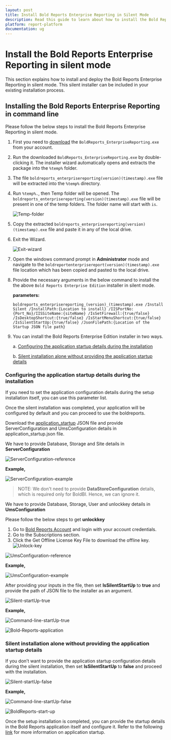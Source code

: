 ```yaml
---
layout: post
title: Install Bold Reports Enterprise Reporting in Silent Mode
description: Read this guide to learn about how to install the Bold Reports Enterprise Reporting using silent mode.
platform: report-platform
documentation: ug
---
```


# Install the Bold Reports Enterprise Reporting in silent mode

This section explains how to install and deploy the Bold Reports Enterprise Reporting in silent mode. This silent installer can be included in your existing installation process.

## Installing the Bold Reports Enterprise Reporting in command line

Please follow the below steps to install the Bold Reports Enterprise Reporting in silent mode.

1. First you need to [download](https://help.boldreports.com/enterprise-reporting/administrator-guide/getting-started/#registration--download) the `BoldReports_EnterpriseReporting.exe` from your account.

2. Run the downloaded `BoldReports_EnterpriseReporting.exe` by double-clicking it. The installer wizard automatically opens and extracts the package into the `%temp%` folder.

3. The file `boldreports_enterprisereporting(version)(timestamp).exe` file will be extracted into the `%temp%` directory.

4. Run `%temp%.`, then Temp folder will be opened. The `boldreports_enterprisereporting(version)(timestamp).exe` file will be present in one of the temp folders. The folder name will start with `is`.

    ![Temp-folder](/static/assets/on-premise/images/installation/silent-installation/temp-folder.png)

5. Copy the extracted `boldreports_enterprisereporting(version)(timestamp).exe` file and paste it in any of the local drive.

6. Exit the Wizard.

    ![Exit-wizard](/static/assets/on-premise/images/installation/silent-installation/exit-wizard.png)

7. Open the windows command prompt in **Administrator** mode and navigate to the `boldreportenterprisereport(version)(timestamp).exe` file location which has been copied and pasted to the local drive.

8. Provide the necessary arguments in the below command to install the the above `Bold Reports Enterprise Edition` installer in silent mode.

      **parameters:**
     ```console
    boldreports_enterprisereporting_(version)_(timestamp).exe /Install Silent /InstallPath:{Location to install} /IISPortNo:{Port_No}/IISSiteName:{siteName} /IsSetFirewall:{true/false} /IsDesktopShortcut:{true/false} /IsStartMenuShortcut:{true/false} /IsSilentStartUp:{true/false} /JsonFilePath:{Location of the Startup JSON file path}
    ```

9. You can install the Bold Reports Enterprise Edition installer in two ways.

     a. [Configuring the application startup details during the installation](#configuring-the-application-startup-details-during-the-installation)

     b. [Silent installation alone without providing the application startup details](#silent-installation-alone-without-providing-the-application-startup-details)

### Configuring the application startup details during the installation

If you need to set the application configuration details during the setup installation itself, you can use this parameter list.

Once the silent installation was completed, your application will be configured by default and you can proceed to use the boldreports.

Download the [application_startup](https://github.com/boldreports/api-payload/blob/master/v2/application_startup.json) JSON file and provide ServerConfiguration and UmsConfiguration details in application_startup.json file.

We have to provide Database, Storage and Site details in **ServerConfiguration**

![ServerConfiguration-reference](/static/assets/on-premise/images/installation/silent-installation/server-configuration-reference.png)

**Example,**

![ServerConfiguration-example](/static/assets/on-premise/images/installation/silent-installation/server-configuration-example.png)

> NOTE: We don't need to provide **DataStoreConfiguration** details, which is required only for BoldBI. Hence, we can ignore it.

We have to provide Database, Storage, User and unlockkey details in **UmsConfiguration**

Please follow the below steps to get **unlockkey**
1. Go to [Bold Reports Account](https://www.boldreports.com/account/downloads) and login with your account credentials.
2. Go to the Subscriptions section.
3. Click the Get Offline License Key File to download the offline key.
![Unlock-key](/static/assets/on-premise/images/installation/silent-installation/unlock-key.png)

![UmsConfiguration-reference](/static/assets/on-premise/images/installation/silent-installation/ums-configuration-reference.png)

**Example,**

![UmsConfiguration-example](/static/assets/on-premise/images/installation/silent-installation/ums-configuration-example.png)

After providing your inputs in the file, then set **IsSilentStartUp** to **true** and provide the path of JSON file to the installer as an argument.

![Silent-startUp-true](/static/assets/on-premise/images/installation/silent-installation/silent-startup-true.png)

**Example,**

![Command-line-startUp-true](/static/assets/on-premise/images/installation/silent-installation/command-line-startup-true.png)

![Bold-Reports-application](/static/assets/on-premise/images/installation/silent-installation/bold-reports-application.png)

### Silent installation alone without providing the application startup details

If you don’t want to provide the application startup configuration details during the silent installation, then set **IsSilentStartUp** to **false** and proceed with the installation.

![Silent-startUp-false](/static/assets/on-premise/images/installation/silent-installation/silent-startup-false.png)

**Example,**

![Command-line-startUp-false](/static/assets/on-premise/images/installation/silent-installation/command-line-startup-false.png)

![BoldReports-start-up](/static/assets/on-premise/images/installation/silent-installation/bold-ums-startup.png)

Once the setup installation is completed, you can provide the startup details in the Bold Reports application itself and configure it. Refer to the following [link](https://help.boldreports.com/enterprise-reporting/administrator-guide/application-startup/) for more information on application startup.
